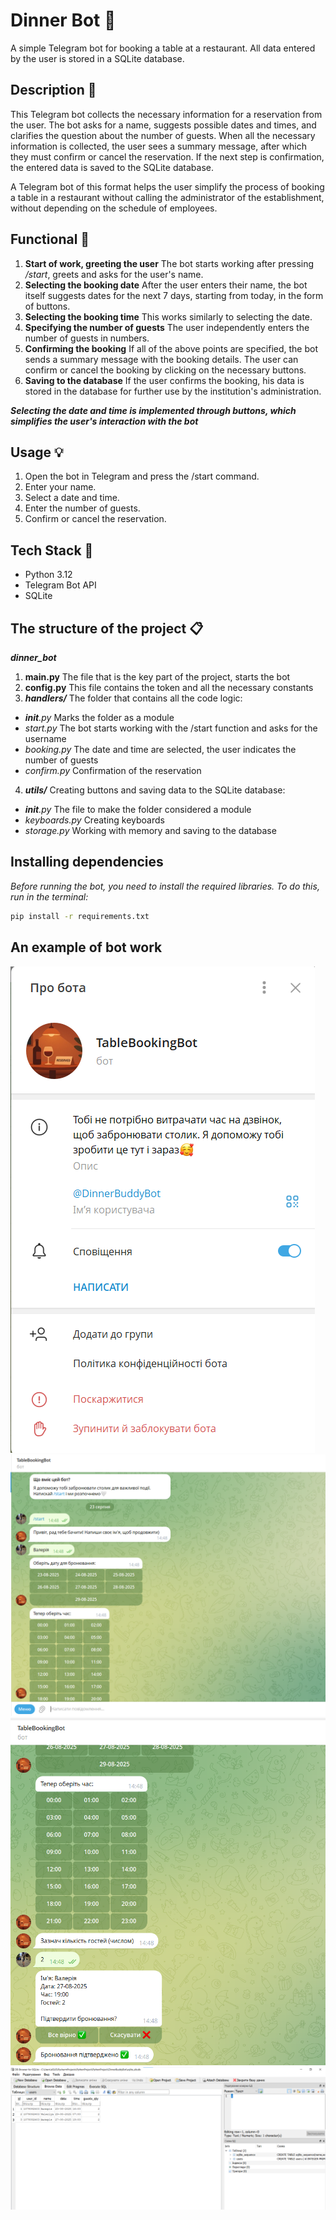 # Dinner Bot :wine_glass:

A simple Telegram bot for booking a table at a restaurant.
All data entered by the user is stored in a SQLite database.

## Description :notebook:

This Telegram bot collects the necessary information for a reservation from the user.
The bot asks for a name, suggests possible dates and times, and clarifies the question about the number of guests.
When all the necessary information is collected, the user sees a summary message, after which they must confirm or cancel the reservation.
If the next step is confirmation, the entered data is saved to the SQLite database.

A Telegram bot of this format helps the user simplify the process of booking a table in a restaurant without calling the administrator of the establishment, without depending on the schedule of employees.

## Functional :wrench:

1. **Start of work, greeting the user**
The bot starts working after pressing */start*, greets and asks for the user's name.
2. **Selecting the booking date**
After the user enters their name, the bot itself suggests dates for the next 7 days, starting from today, in the form of buttons.
3. **Selecting the booking time**
This works similarly to selecting the date.
4. **Specifying the number of guests**
The user independently enters the number of guests in numbers.
5. **Confirming the booking**
If all of the above points are specified, the bot sends a summary message with the booking details. The user can confirm or cancel the booking by clicking on the necessary buttons.
6. **Saving to the database**
If the user confirms the booking, his data is stored in the database for further use by the institution's administration.

***Selecting the date and time is implemented through buttons, which simplifies the user's interaction with the bot***

## Usage :bulb:

1. Open the bot in Telegram and press the /start command.
2. Enter your name.
3. Select a date and time.
4. Enter the number of guests.
5. Confirm or cancel the reservation.

## Tech Stack :hammer:
+ Python 3.12
+ Telegram Bot API
+ SQLite

## The structure of the project :clipboard:

***dinner_bot***
1. **main.py** The file that is the key part of the project, starts the bot
2. **config.py** This file contains the token and all the necessary constants
3. ***handlers/*** The folder that contains all the code logic:
- *__init__.py* Marks the folder as a module
- *start.py* The bot starts working with the /start function and asks for the username
- *booking.py* The date and time are selected, the user indicates the number of guests
- *confirm.py* Confirmation of the reservation
4. ***utils/*** Creating buttons and saving data to the SQLite database:
- *__init__.py* The file to make the folder considered a module
- *keyboards.py* Creating keyboards
- *storage.py* Working with memory and saving to the database


## Installing dependencies

*Before running the bot, you need to install the required libraries.
To do this, run in the terminal:*

```bash
pip install -r requirements.txt
```


## An example of bot work

![img.png](img.png)
![img_1.png](img_1.png)
![img_2.png](img_2.png)
![img_3.png](img_3.png)